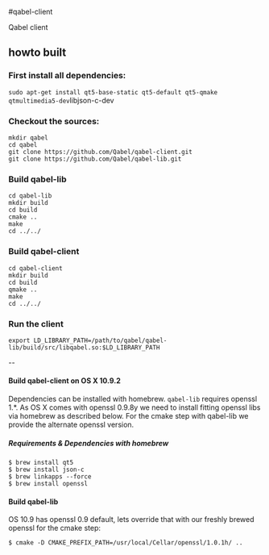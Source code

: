 #qabel-client

Qabel client

## howto built

### First install all dependencies:
`sudo apt-get install qt5-base-static qt5-default qt5-qmake qtmultimedia5-dev`libjson-c-dev

### Checkout the sources:
```
mkdir qabel
cd qabel
git clone https://github.com/Qabel/qabel-client.git 
git clone https://github.com/Qabel/qabel-lib.git
```

### Build qabel-lib
```
cd qabel-lib 
mkdir build
cd build
cmake ..
make
cd ../../
```

### Build qabel-client
```
cd qabel-client
mkdir build
cd build
qmake ..
make
cd ../../
```

### Run the client
`export LD_LIBRARY_PATH=/path/to/qabel/qabel-lib/build/src/libqabel.so:$LD_LIBRARY_PATH`

--

#### Build qabel-client on OS X 10.9.2
Dependencies can be installed with homebrew. `qabel-lib` requires openssl 1.*.  As OS X comes with openssl 0.9.8y we need to install fitting openssl libs via homebrew as described below. For the cmake step with qabel-lib we provide the alternate openssl version.

##### Requirements & Dependencies with homebrew
```
$ brew install qt5
$ brew install json-c
$ brew linkapps --force
$ brew install openssl
```

#### Build qabel-lib
OS 10.9 has openssl 0.9 default, lets override that with our freshly brewed openssl for the cmake step:

`
$ cmake -D CMAKE_PREFIX_PATH=/usr/local/Cellar/openssl/1.0.1h/ ..
`
